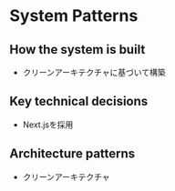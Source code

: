 # System Patterns

## How the system is built
- クリーンアーキテクチャに基づいて構築

## Key technical decisions
- Next.jsを採用

## Architecture patterns
- クリーンアーキテクチャ

